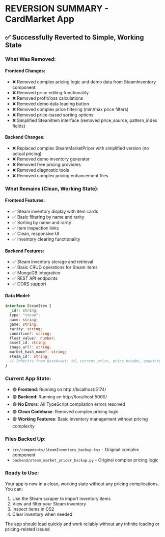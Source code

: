 # REVERSION SUMMARY - CardMarket App

## ✅ Successfully Reverted to Simple, Working State

### What Was Removed:

#### Frontend Changes:

- ❌ Removed complex pricing logic and demo data from SteamInventory component
- ❌ Removed price editing functionality
- ❌ Removed profit/loss calculations
- ❌ Removed demo data loading button
- ❌ Removed complex price filtering (min/max price filters)
- ❌ Removed price-based sorting options
- ❌ Simplified SteamItem interface (removed price_source, pattern_index fields)

#### Backend Changes:

- ❌ Replaced complex SteamMarketPricer with simplified version (no actual pricing)
- ❌ Removed demo inventory generator
- ❌ Removed free pricing providers
- ❌ Removed diagnostic tools
- ❌ Removed complex pricing enhancement files

### What Remains (Clean, Working State):

#### Frontend Features:

- ✅ Steam inventory display with item cards
- ✅ Basic filtering by name and rarity
- ✅ Sorting by name and rarity
- ✅ Item inspection links
- ✅ Clean, responsive UI
- ✅ Inventory clearing functionality

#### Backend Features:

- ✅ Steam inventory storage and retrieval
- ✅ Basic CRUD operations for Steam items
- ✅ MongoDB integration
- ✅ REST API endpoints
- ✅ CORS support

#### Data Model:

```typescript
interface SteamItem {
  _id?: string;
  type: "steam";
  name: string;
  game: string;
  rarity: string;
  condition?: string;
  float_value?: number;
  asset_id: string;
  image_url?: string;
  market_hash_name?: string;
  steam_id?: string;
  // Inherits from BaseAsset: id, current_price, price_bought, quantity, last_updated
}
```

### Current App State:

- 🟢 **Frontend**: Running on http://localhost:5174/
- 🟢 **Backend**: Running on http://localhost:5000/
- 🟢 **No Errors**: All TypeScript compilation errors resolved
- 🟢 **Clean Codebase**: Removed complex pricing logic
- 🟢 **Working Features**: Basic inventory management without pricing complexity

### Files Backed Up:

- `src/components/SteamInventory_backup.tsx` - Original complex component
- `backend/steam_market_pricer_backup.py` - Original complex pricing logic

### Ready to Use:

Your app is now in a clean, working state without any pricing complications. You can:

1. Use the Steam scraper to import inventory items
2. View and filter your Steam inventory
3. Inspect items in CS2
4. Clear inventory when needed

The app should load quickly and work reliably without any infinite loading or pricing-related issues!

